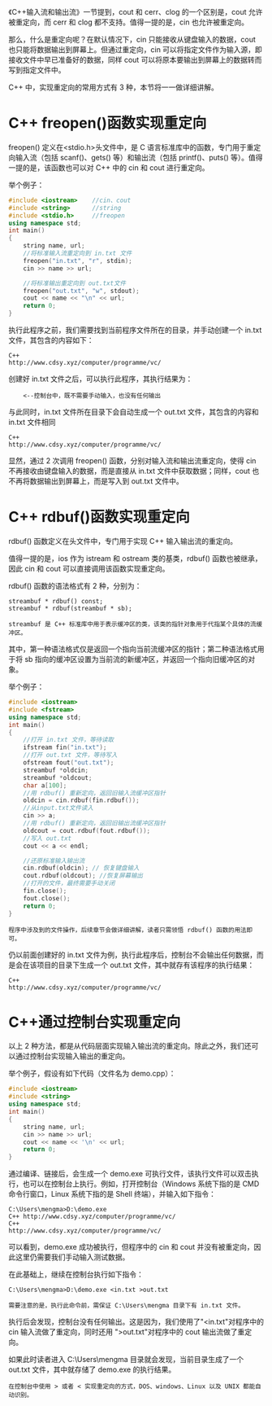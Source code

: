 《C++输入流和输出流》一节提到，cout 和 cerr、clog 的一个区别是，cout 允许被重定向，而 cerr 和 clog 都不支持。值得一提的是，cin 也允许被重定向。

那么，什么是重定向呢？在默认情况下，cin 只能接收从键盘输入的数据，cout 也只能将数据输出到屏幕上。但通过重定向，cin 可以将指定文件作为输入源，即接收文件中早已准备好的数据，同样 cout 可以将原本要输出到屏幕上的数据转而写到指定文件中。

C++ 中，实现重定向的常用方式有 3 种，本节将一一做详细讲解。

# C++ freopen()函数实现重定向

freopen() 定义在<stdio.h>头文件中，是 C 语言标准库中的函数，专门用于重定向输入流（包括 scanf()、gets() 等）和输出流（包括 printf()、puts() 等）。值得一提的是，该函数也可以对 C++ 中的 cin 和 cout 进行重定向。

举个例子：

```c++
#include <iostream>    //cin、cout
#include <string>      //string
#include <stdio.h>     //freopen
using namespace std;
int main()  
{
    string name, url;
    //将标准输入流重定向到 in.txt 文件
    freopen("in.txt", "r", stdin);
    cin >> name >> url;

    //将标准输出重定向到 out.txt文件
    freopen("out.txt", "w", stdout); 
    cout << name << "\n" << url;
    return 0;
}
```

执行此程序之前，我们需要找到当前程序文件所在的目录，并手动创建一个 in.txt 文件，其包含的内容如下：

    C++
    http://www.cdsy.xyz/computer/programme/vc/

创建好 in.txt 文件之后，可以执行此程序，其执行结果为：

        <--控制台中，既不需要手动输入，也没有任何输出

与此同时，in.txt 文件所在目录下会自动生成一个 out.txt 文件，其包含的内容和 in.txt 文件相同

    C++
    http://www.cdsy.xyz/computer/programme/vc/

显然，通过 2 次调用 freopen() 函数，分别对输入流和输出流重定向，使得 cin 不再接收由键盘输入的数据，而是直接从 in.txt 文件中获取数据；同样，cout 也不再将数据输出到屏幕上，而是写入到 out.txt 文件中。

# C++ rdbuf()函数实现重定向

rdbuf() 函数定义在<ios>头文件中，专门用于实现 C++ 输入输出流的重定向。

值得一提的是，ios 作为 istream 和 ostream 类的基类，rdbuf() 函数也被继承，因此 cin 和 cout 可以直接调用该函数实现重定向。

rdbuf() 函数的语法格式有 2 种，分别为：

    streambuf * rdbuf() const;
    streambuf * rdbuf(streambuf * sb);

    streambuf 是 C++ 标准库中用于表示缓冲区的类，该类的指针对象用于代指某个具体的流缓冲区。

其中，第一种语法格式仅是返回一个指向当前流缓冲区的指针；第二种语法格式用于将 sb 指向的缓冲区设置为当前流的新缓冲区，并返回一个指向旧缓冲区的对象。

举个例子：

```c++
#include <iostream>
#include <fstream>
using namespace std;
int main()
{
    //打开 in.txt 文件，等待读取
    ifstream fin("in.txt");
    //打开 out.txt 文件，等待写入
    ofstream fout("out.txt");
    streambuf *oldcin;
    streambuf *oldcout;
    char a[100];
    //用 rdbuf() 重新定向，返回旧输入流缓冲区指针
    oldcin = cin.rdbuf(fin.rdbuf());
    //从input.txt文件读入
    cin >> a;
    //用 rdbuf() 重新定向，返回旧输出流缓冲区指针
    oldcout = cout.rdbuf(fout.rdbuf());
    //写入 out.txt
    cout << a << endl;

    //还原标准输入输出流
    cin.rdbuf(oldcin); // 恢复键盘输入
    cout.rdbuf(oldcout); //恢复屏幕输出
    //打开的文件，最终需要手动关闭
    fin.close();
    fout.close();
    return 0;
}
```

    程序中涉及到的文件操作，后续章节会做详细讲解，读者只需领悟 rdbuf() 函数的用法即可。

仍以前面创建好的 in.txt 文件为例，执行此程序后，控制台不会输出任何数据，而是会在该项目的目录下生成一个 out.txt 文件，其中就存有该程序的执行结果：

    C++
    http://www.cdsy.xyz/computer/programme/vc/

# C++通过控制台实现重定向

以上 2 种方法，都是从代码层面实现输入输出流的重定向。除此之外，我们还可以通过控制台实现输入输出的重定向。

举个例子，假设有如下代码（文件名为 demo.cpp）：

```c++
#include <iostream>
#include <string>
using namespace std;
int main()
{
    string name, url;
    cin >> name >> url;
    cout << name << '\n' << url;
    return 0;
}
```

通过编译、链接后，会生成一个 demo.exe 可执行文件，该执行文件可以双击执行，也可以在控制台上执行。例如，打开控制台（Windows 系统下指的是 CMD命令行窗口，Linux 系统下指的是 Shell 终端），并输入如下指令：

    C:\Users\mengma>D:\demo.exe
    C++ http://www.cdsy.xyz/computer/programme/vc/
    C++
    http://www.cdsy.xyz/computer/programme/vc/

可以看到，demo.exe 成功被执行，但程序中的 cin 和 cout 并没有被重定向，因此这里仍需要我们手动输入测试数据。

在此基础上，继续在控制台执行如下指令：

    C:\Users\mengma>D:\demo.exe <in.txt >out.txt

    需要注意的是，执行此命令前，需保证 C:\Users\mengma 目录下有 in.txt 文件。

执行后会发现，控制台没有任何输出。这是因为，我们使用了"<in.txt"对程序中的 cin 输入流做了重定向，同时还用 ">out.txt"对程序中的 cout 输出流做了重定向。

如果此时读者进入 C:\Users\mengma 目录就会发现，当前目录生成了一个 out.txt 文件，其中就存储了 demo.exe 的执行结果。

    在控制台中使用 > 或者 < 实现重定向的方式，DOS、windows、Linux 以及 UNIX 都能自动识别。

